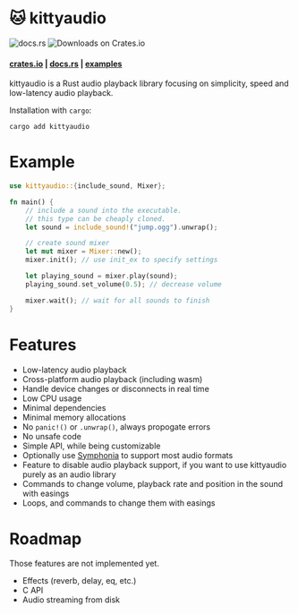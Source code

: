 # 🐱 kittyaudio

![docs.rs](https://img.shields.io/docsrs/kittyaudio) ![Downloads on Crates.io](https://img.shields.io/crates/d/kittyaudio)

#### [crates.io](https://crates.io/crates/kittyaudio) | [docs.rs](https://docs.rs/kittyaudio) | [examples](https://github.com/zeozeozeo/kittyaudio/tree/master/examples)

kittyaudio is a Rust audio playback library focusing on simplicity, speed and low-latency audio playback.

Installation with `cargo`:

```
cargo add kittyaudio
```

# Example

```rust
use kittyaudio::{include_sound, Mixer};

fn main() {
    // include a sound into the executable.
    // this type can be cheaply cloned.
    let sound = include_sound!("jump.ogg").unwrap();

    // create sound mixer
    let mut mixer = Mixer::new();
    mixer.init(); // use init_ex to specify settings

    let playing_sound = mixer.play(sound);
    playing_sound.set_volume(0.5); // decrease volume

    mixer.wait(); // wait for all sounds to finish
}
```

# Features

* Low-latency audio playback
* Cross-platform audio playback (including wasm)
* Handle device changes or disconnects in real time
* Low CPU usage
* Minimal dependencies
* Minimal memory allocations
* No `panic!()` or `.unwrap()`, always propogate errors
* No unsafe code
* Simple API, while being customizable
* Optionally use [Symphonia](https://github.com/pdeljanov/Symphonia) to support most audio formats
* Feature to disable audio playback support, if you want to use kittyaudio purely as an audio library
* Commands to change volume, playback rate and position in the sound with easings
* Loops, and commands to change them with easings

# Roadmap

Those features are not implemented yet.

* Effects (reverb, delay, eq, etc.)
* C API
* Audio streaming from disk
